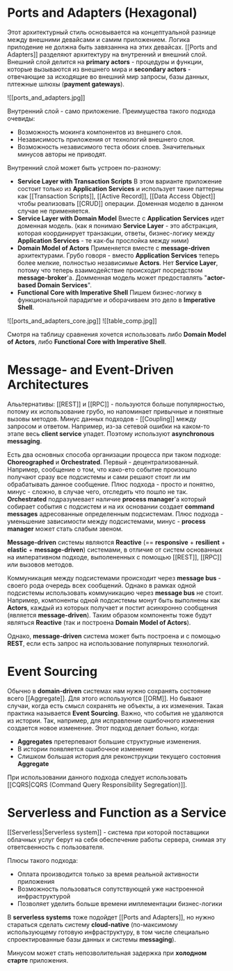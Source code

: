 # Ports and Adapters (Hexagonal)

Этот архитектурный стиль основывается на концептуальной разнице между внешними девайсами и самим приложением. Логика прилодение не должна быть завязаннна на этих девайсах. [[Ports and Adapters]] разделяют архитектуру на внутренний и внешний слой. Внешний слой делится на **primary actors** - процедуры и функции, которые вызываются из внешнего мира и **secondary actors** - отвечающие за исходящие во внешний мир запросы, базы данных, плтежные шлюхы (**payment gateways**). 

![[ports_and_adapters.jpg]]

Внутренний слой - само приложение. Преимущества такого подхода очевиды:
- Возможность мокинга компонентов из внешнего слоя.
- Независимость приложения от технологий внешнего слоя.
- Возможность независимого теста обоих слоев.
Значительных минусов авторы не приводят. 

Внутренний слой может быть устроен по-разному:
- **Service Layer with Transaction Scripts**
	В этом варианте приложение состоит только из **Application Services** и использует такие паттерны как [[Transaction Scripts]], [[Active Record]], [[Data Access Object]] чтобы реализовать [[CRUD]] операции. Доменная моделю в данном случае не применяется.
- **Service Layer with Domain Model**
	Вместе с **Application Services** идет доменная модель. 
(как я понимаю **Service Layer** - это абстракция, которая координирует транзакции, ответы, бизнес-логику между **Application Services** - те как-бы прослойка между ними)
- **Domain Model of Actors**
	Применяется вместе с **message-driven** архитектурами. Грубо говоря - вместо **Application Services** теперь более мелкие, полностью независимые **Actors**. Нет **Service Layer**, потому что теперь взаимодействие происходит посредством **message-broker**'a. Домменная модель может предоставлять "**actor-based Domain Services**".
- **Functional Core with Imperative Shell**
	Пишем бизнес-логику в функциональной парадигме и оборачиваем это дело в **Imperative Shell**. 



![[ports_and_adapters_core.jpg]]
![[table_comp.jpg]]

Смотря на таблицу сравнения хочется использовать либо **Domain Model of Actors**, либо **Functional Core with Imperative Shell**.

# Message- and Event-Driven Architectures

Алььтернативы: [[REST]] и [[RPC]] - пользуются больше популярностью, потому их использование грубо, но напоминает привычные и понятные вызовы методов. Минус данных подходов - [[Coupling]] между запросом и ответом. Например, из-за сетевой ошибки на каком-то этапе весь **client service** упадет. Поэтому используют **asynchronous messaging**.

Есть два основных способа организации процесса при таком подходе: **Choreographed** и **Orchestrated**. Первый - децентрализованный. Например, сообщение о том, что како-ето событие произошло получают сразу все подсистемы и сами решают стоит ли им обрабатывать данное сообщение. Плюс подхода - просто и понятно, минус - сложно, в случае чего, отследить что пошло не так. **Orchestrated** подразумевает наличие **process manager**'а который собирает события с подсистем и на их основании создает **command messages** адресованные определенным подсистемам. Плюс подхода -  уменьшение зависимости между подсистемами, минус - **process manager** может стать слабым звеном.

**Message-driven** системы являются **Reactive** (== **responsive** + **resilient** + **elastic** + **message-driven**) системами, в отличие от систем основанных на императивном подходе, выполененных с помощью [[REST]], [[RPC]] или вызовов методов. 

Коммуникация между подсистемами происходит через **message bus** - своего рода очередь всех сообщений.  Однако в рамках одной подсистемы использовать коммуникацию через **message bus** не стоит. Например, компоненты одной подсистемы монут быть выполнены как **Actors**, каждый из которых получает и постит асинхронно сообщения (является **message-driven**). Таким образом компоненты тоже будут являться **Reactive** (так и построена **Domain Model of Actors**).

Однако, **message-driven** система может быть построена и с помощью **REST**, если есть запрос на использование популярных технологий. 

# Event Sourcing

Обычно в **domain-driven** системах нам нужно сохранять состояние всего [[Aggregate]]. Для этого используются [[ORM]]. Но бывают случаи, когда есть смысл сохранять не объекты, а их изменения. Такая практика называется **Event Sourcing**. Важно, что события не удаляются из истории. Так, например, для исправление ошибочного изменения создается новое изменение. Этот подход делает больно, когда:
- **Aggregates** претерпевают большие структурные изменения.
- В истории появляется ошибочное изменение
- Слишком большая история для реконструкции текущего состояния **Aggregate**

При использовании данного подхода следует использовать [[CQRS|CQRS (Command Query Responsibility Segregation)]]. 

# Serverless and Function as a Service

[[Serverless|Serverless system]] - система при которой поставщики облачных услуг берут на себя обеспечение работы сервера, снимая эту ответсвенность с пользователя.  

Плюсы такого подхода:
- Оплата производится только за время реальной активности приложения
- Возможность пользоваться сопутствующей уже настроенной инфраструктурой
- Позволяет уделить больше времени имплементации бизнес-логики

В **serverless systems** тоже подойдет [[Ports and Adapters]], но нужно стараться сделать систему **cloud-native** (по-максимому использующему готовую инфраструктуру, в том числе специально спроектированные базы данных и системы **messaging**).

Минусом может стать непозволительная задержка при **холодном старте** приложения.


